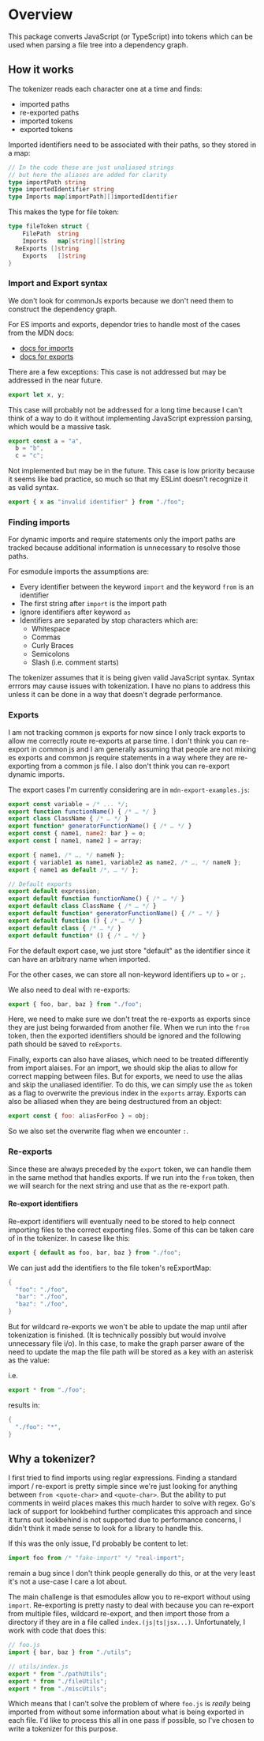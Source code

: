 # Overview

This package converts JavaScript (or TypeScript) into tokens which can be used when parsing a file tree into a dependency graph.

## How it works

The tokenizer reads each character one at a time and finds:

- imported paths
- re-exported paths
- imported tokens
- exported tokens

Imported identifiers need to be associated with their paths, so they stored in a map:

```go
// In the code these are just unaliased strings
// but here the aliases are added for clarity
type importPath string
type importedIdentifier string
type Imports map[importPath][]importedIdentifier
```

This makes the type for file token:

```go
type fileToken struct {
	FilePath  string
	Imports   map[string][]string
  ReExports []string
	Exports   []string
}
```

### Import and Export syntax

We don't look for commonJs exports because we don't need them to construct the dependency graph.

For ES imports and exports, dependor tries to handle most of the cases from the MDN docs:

- [docs for imports](https://developer.mozilla.org/en-US/docs/Web/JavaScript/Reference/Statements/import)
- [docs for exports](https://developer.mozilla.org/en-US/docs/Web/JavaScript/Reference/Statements/export)

There are a few exceptions:
This case is not addressed but may be addressed in the near future.

```js
export let x, y;
```

This case will probably not be addressed for a long time because I can't think of a way to do it without implementing JavaScript expression parsing, which would be a massive task.

```js
export const a = "a",
  b = "b",
  c = "c";
```

Not implemented but may be in the future. This case is low priority because it seems like bad practice, so much so that my ESLint doesn't recognize it as valid syntax.

```js
export { x as "invalid identifier" } from "./foo";
```

### Finding imports

For dynamic imports and require statements only the import paths are tracked because additional information is unnecessary to resolve those paths.

For esmodule imports the assumptions are:

- Every identifier between the keyword `import` and the keyword `from` is an identifier
- The first string after `import` is the import path
- Ignore identifiers after keyword `as`
- Identifiers are separated by stop characters which are:
  - Whitespace
  - Commas
  - Curly Braces
  - Semicolons
  - Slash (i.e. comment starts)

The tokenizer assumes that it is being given valid JavaScript syntax. Syntax errrors may cause issues with tokenization. I have no plans to address this unless it can be done in a way that doesn't degrade performance.

### Exports

I am not tracking common js exports for now since I only track exports to allow me correctly route re-exports at parse time. I don't think you can re-export in common js and I am generally assuming that people are not mixing es exports and common js require statements in a way where they are re-exporting from a common js file. I also don't think you can re-export dynamic imports.

The export cases I'm currently considering are in `mdn-export-examples.js`:

```js
export const variable = /* ... */;
export function functionName() { /* … */ }
export class ClassName { /* … */ }
export function* generatorFunctionName() { /* … */ }
export const { name1, name2: bar } = o;
export const [ name1, name2 ] = array;

export { name1, /* …, */ nameN };
export { variable1 as name1, variable2 as name2, /* …, */ nameN };
export { name1 as default /*, … */ };

// Default exports
export default expression;
export default function functionName() { /* … */ }
export default class ClassName { /* … */ }
export default function* generatorFunctionName() { /* … */ }
export default function () { /* … */ }
export default class { /* … */ }
export default function* () { /* … */ }
```

For the default export case, we just store "default" as the identifier since it can have an arbitrary name when imported.

For the other cases, we can store all non-keyword identifiers up to `=` or `;`.

We also need to deal with re-exports:

```js
export { foo, bar, baz } from "./foo";
```

Here, we need to make sure we don't treat the re-exports as exports since they are just being forwarded from another file. When we run into the `from` token, then the exported identifiers should be ignored and the following path should be saved to `reExports`.

Finally, exports can also have aliases, which need to be treated differently from import alaises. For an import, we should skip the alias to allow for correct mapping between files. But for exports, we need to use the alias and skip the unaliased identifier. To do this, we can simply use the `as` token as a flag to overwrite the previous index in the `exports` array. Exports can also be alliased when they are being destructured from an object:

```js
export const { foo: aliasForFoo } = obj;
```

So we also set the overwrite flag when we encounter `:`.

### Re-exports

Since these are always preceded by the `export` token, we can handle them in the same method that handles exports. If we run into the `from` token, then we will search for the next string and use that as the re-export path.

#### Re-export identifiers

Re-export identifiers will eventually need to be stored to help connect importing files to the correct exporting files. Some of this can be taken care of in the tokenizer. In casese like this:

```js
export { default as foo, bar, baz } from "./foo";
```

We can just add the identifiers to the file token's reExportMap:

```go
{
  "foo": "./foo",
  "bar": "./foo",
  "baz": "./foo",
}
```

But for wildcard re-exports we won't be able to update the map until after tokenization is finished. (It is technically possibly but would involve unnecessary file i/o). In this case, to make the graph parser aware of the need to update the map the file path will be stored as a key with an asterisk as the value:

i.e.

```js
export * from "./foo";
```

results in:

```go
{
  "./foo": "*",
}
```

## Why a tokenizer?

I first tried to find imports using reglar expressions. Finding a standard import / re-export is pretty simple since we're just looking for anything between `from <quote-char>` and `<quote-char>`. But the ability to put comments in weird places makes this much harder to solve with regex. Go's lack of support for lookbehind further complicates this approach and since it turns out lookbehind is not supported due to performance concerns, I didn't think it made sense to look for a library to handle this.

If this was the only issue, I'd probably be content to let:

```js
import foo from /* "fake-import" */ "real-import";
```

remain a bug since I don't think people generally do this, or at the very least it's not a use-case I care a lot about.

The main challenge is that esmodules allow you to re-export without using `import`. Re-exporting is pretty nasty to deal with because you can re-export from multiple files, wildcard re-export, and then import those from a directory if they are in a file called `index.(js|ts|jsx...)`. Unfortunately, I work with code that does this:

```js
// foo.js
import { bar, baz } from "./utils";

// utils/index.js
export * from "./pathUtils";
export * from "./fileUtils";
export * from "./miscUtils";
```

Which means that I can't solve the problem of where `foo.js` is _really_ being imported from without some information about what is being exported in each file. I'd like to process this all in one pass if possible, so I've chosen to write a tokenizer for this purpose.
